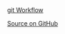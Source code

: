 [git Workflow](https://tkuhrt.github.io/git-workflow)

[Source on GitHub](https://github.com/tkuhrt/tkuhrt.github.io/edit/master/README.md)
